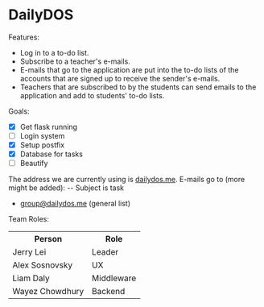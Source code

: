 # DailyDOS

Features:

 * Log in to a to-do list.
 * Subscribe to a teacher's e-mails.
 * E-mails that go to the application are put into the to-do lists of the accounts that are signed up to receive the sender's e-mails.
 * Teachers that are subscribed to by the students can send emails to the application and add to students' to-do lists.

Goals: 

- [x] Get flask running
- [ ] Login system
- [x] Setup postfix
- [x] Database for tasks
- [ ] Beautify

The address we are currently using is [dailydos.me](dailydos.me).
E-mails go to (more might be added): -- Subject is task
 * group@dailydos.me (general list)


Team Roles:
<table>
  <tr>
    <th>Person</th>
    <th>Role</th>
  </tr>
  <tr>
    <td>Jerry Lei</td>
    <td>Leader</td>
  </tr>
  <tr>
    <td>Alex Sosnovsky</td>
    <td>UX</td>
  </tr>
  <tr>
    <td>Liam Daly</td>
    <td>Middleware</td>
  </tr>
  <tr>
    <td>Wayez Chowdhury</td>
    <td>Backend</td>
  </tr>
</table>
